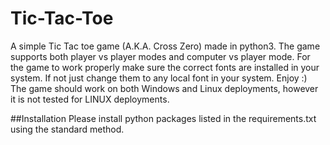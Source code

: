 # Tic-Tac-Toe
A simple Tic Tac toe game (A.K.A. Cross Zero) made in python3. The game supports both player vs player modes and computer vs player mode.
For the game to work properly make sure the correct fonts are installed in your system. If not just change them to any local font in your system. 
Enjoy :) 
The game should work on both Windows and Linux deployments, however it is not tested for LINUX deployments.

##Installation
Please install python packages listed in the requirements.txt using the standard method.
